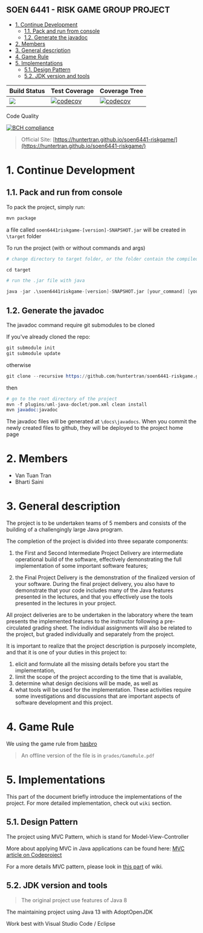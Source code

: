 SOEN 6441 - RISK GAME GROUP PROJECT
---

<!-- TOC -->

- [1. Continue Development](#1-continue-development)
    - [1.1. Pack and run from console](#11-pack-and-run-from-console)
    - [1.2. Generate the javadoc](#12-generate-the-javadoc)
- [2. Members](#2-members)
- [3. General description](#3-general-description)
- [4. Game Rule](#4-game-rule)
- [5. Implementations](#5-implementations)
    - [5.1. Design Pattern](#51-design-pattern)
    - [5.2. JDK version and tools](#52-jdk-version-and-tools)

<!-- /TOC -->

| Build Status | Test Coverage | Coverage Tree |
|--------------|---------------|---------------|
| ![](https://github.com/huntertran/soen6441-riskgame/workflows/Java%20CI/badge.svg) | [![codecov](https://codecov.io/gh/huntertran/soen6441-riskgame/branch/master/graph/badge.svg?token=crTbuvO5Gq)](https://codecov.io/gh/huntertran/soen6441-riskgame) | [![codecov](https://codecov.io/gh/huntertran/soen6441-riskgame/branch/master/graph/tree.svg?token=crTbuvO5Gq)](https://codecov.io/gh/huntertran/soen6441-riskgame) |

Code Quality

[![BCH compliance](https://bettercodehub.com/edge/badge/huntertran/soen6441-riskgame?branch=master)](https://bettercodehub.com/)

> Official Site: [https://huntertran.github.io/soen6441-riskgame/](https://huntertran.github.io/soen6441-riskgame/)

# 1. Continue Development
<a id="markdown-continue-development" name="continue-development"></a>

## 1.1. Pack and run from console
<a id="markdown-pack-and-run-from-console" name="pack-and-run-from-console"></a>

To pack the project, simply run:

```s
mvn package
```

a file called `soen6441riskgame-[version]-SNAPSHOT.jar` will be created in `\target` folder

To run the project (with or without commands and args)

```s
# change directory to target folder, or the folder contain the compiled .jar file

cd target

# run the .jar file with java

java -jar .\soen6441riskgame-[version]-SNAPSHOT.jar [your_command] [your_args]
```

## 1.2. Generate the javadoc
<a id="markdown-generate-the-javadoc" name="generate-the-javadoc"></a>

The javadoc command require git submodules to be cloned

If you've already cloned the repo:

```s
git submodule init
git submodule update
```

otherwise

```s
git clone --recursive https://github.com/huntertran/soen6441-riskgame.git
```

then

```s
# go to the root directory of the project
mvn -f plugins/uml-java-doclet/pom.xml clean install
mvn javadoc:javadoc
```

The javadoc files will be generated at `\docs\javadocs`. When you commit the newly created files to github, they will be deployed to the project home page

# 2. Members
<a id="markdown-members" name="members"></a>
- Van Tuan Tran
- Bharti Saini

# 3. General description
<a id="markdown-general-description" name="general-description"></a>
The project is to be undertaken teams of 5 members and consists of the building of a challengingly large Java program.

The completion of the project is divided into three separate components:

1. the First and Second Intermediate Project Delivery are intermediate operational build of the software, effectively demonstrating the full implementation of some important software features;

2. the Final Project Delivery is the demonstration of the finalized version of your software. During the final project delivery, you also have to demonstrate that your code includes many of the Java features presented in the lectures, and that you effectively use the tools presented in the lectures in your project.

All project deliveries are to be undertaken in the laboratory where the team presents the implemented features to the instructor following a pre-circulated grading sheet. The individual assignments will also be related to the project, but graded individually and separately from the project.

It is important to realize that the project description is purposely incomplete, and that it is one of your duties in this project to:

1. elicit and formulate all the missing details before you start the implementation,
2. limit the scope of the project according to the time that is available,
3. determine what design decisions will be made, as well as
4. what tools will be used for the implementation. These activities require some investigations and discussions that are important aspects of software development and this project.

# 4. Game Rule
<a id="markdown-game-rule" name="game-rule"></a>

We using the game rule from [hasbro](https://www.hasbro.com/common/instruct/risk.pdf)

> An offline version of the file is in `grades/GameRule.pdf`

# 5. Implementations
<a id="markdown-implementations" name="implementations"></a>

This part of the document briefly introduce the implementations of the project. For more detailed implementation, check out `wiki` section.

## 5.1. Design Pattern
<a id="markdown-design-pattern" name="design-pattern"></a>

The project using MVC Pattern, which is stand for Model-View-Controller

More about applying MVC in Java applications can be found here: [MVC article on Codeproject](https://www.codeproject.com/Articles/879896/Programming-in-Java-using-the-MVC-architecture)

For a more details MVC pattern, please look in [this part](https://github.com/huntertran/soen6441-riskgame/wiki/System-Architectural#2-model-view-controller) of wiki.

## 5.2. JDK version and tools
<a id="markdown-jdk-version-and-tools" name="jdk-version-and-tools"></a>

> The original project use features of Java 8

The maintaining project using Java 13 with AdoptOpenJDK

Work best with Visual Studio Code / Eclipse

